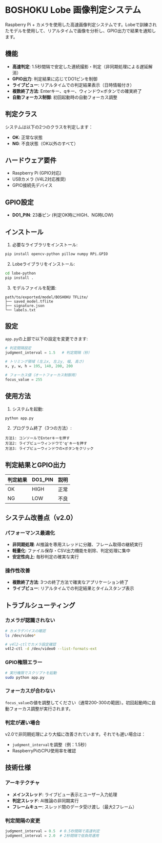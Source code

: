 # BOSHOKU Lobe 画像判定システム

Raspberry Pi + カメラを使用した高速画像判定システムです。Lobeで訓練されたモデルを使用して、リアルタイムで画像を分析し、GPIO出力で結果を通知します。

## 機能

- **高速判定**: 1.5秒間隔で安定した連続撮影・判定（非同期処理による遅延解消）
- **GPIO出力**: 判定結果に応じてDO1ピンを制御
- **ライブビュー**: リアルタイムでの判定結果表示（日時情報付き）
- **複数終了方法**: Enterキー、qキー、ウィンドウ×ボタンでの確実終了
- **自動フォーカス制御**: 初回起動時の自動フォーカス調整

## 判定クラス

システムは以下の2つのクラスを判定します：
- **OK**: 正常な状態
- **NG**: 不良状態（OK以外のすべて）

## ハードウェア要件

- Raspberry Pi (GPIO対応)
- USBカメラ (V4L2対応推奨)
- GPIO接続先デバイス

## GPIO設定

- **DO1_PIN**: 23番ピン (判定OK時にHIGH、NG時LOW)

## インストール

1. 必要なライブラリをインストール:
```bash
pip install opencv-python pillow numpy RPi.GPIO
```

2. Lobeライブラリをインストール:
```bash
cd lobe-python
pip install .
```

3. モデルファイルを配置:
```
path/to/exported/model/BOSHOKU TFLite/
├── saved_model.tflite
├── signature.json
└── labels.txt
```

## 設定

`app.py`の上部で以下の設定を変更できます:

```python
# 判定間隔設定
judgment_interval = 1.5   # 判定間隔（秒）

# トリミング領域 (左上x, 左上y, 幅, 高さ)
x, y, w, h = 195, 140, 200, 200

# フォーカス値（オートフォーカス制御用）
focus_value = 255
```

## 使用方法

1. システムを起動:
```bash
python app.py
```

2. プログラム終了（3つの方法）:
```
方法1: コンソールでEnterキーを押す
方法2: ライブビューウィンドウで'q'キーを押す  
方法3: ライブビューウィンドウの×ボタンをクリック
```

## 判定結果とGPIO出力

| 判定結果 | DO1_PIN | 説明 |
|---------|---------|------|
| OK      | HIGH    | 正常 |
| NG      | LOW     | 不良 |

## システム改善点（v2.0）

### パフォーマンス最適化
- **非同期処理**: AI推論を専用スレッドに分離、フレーム取得の継続実行
- **軽量化**: ファイル保存・CSV出力機能を削除、判定処理に集中
- **安定性向上**: 毎秒判定の確実な実行

### 操作性改善  
- **複数終了方法**: 3つの終了方法で確実なアプリケーション終了
- **ライブビュー**: リアルタイムでの判定結果とタイムスタンプ表示

## トラブルシューティング

### カメラが認識されない
```bash
# カメラデバイスの確認
ls /dev/video*

# v4l2-ctlでカメラ設定確認
v4l2-ctl -d /dev/video0 --list-formats-ext
```

### GPIO権限エラー
```bash
# 実行権限でスクリプトを起動
sudo python app.py
```

### フォーカスが合わない
`focus_value`の値を調整してください（通常200-300の範囲）。初回起動時に自動フォーカス調整が実行されます。

### 判定が遅い場合
v2.0で非同期処理により大幅に改善されています。それでも遅い場合は：
- `judgment_interval`を調整（例：1.5秒）
- RaspberryPiのCPU使用率を確認

## 技術仕様

### アーキテクチャ
- **メインスレッド**: ライブビュー表示とユーザー入力処理
- **判定スレッド**: AI推論の非同期実行
- **フレームキュー**: スレッド間のデータ受け渡し（最大2フレーム）

### 判定間隔の変更
```python
judgment_interval = 0.5  # 0.5秒間隔で高速判定
judgment_interval = 2.0  # 2秒間隔で低負荷運用
```